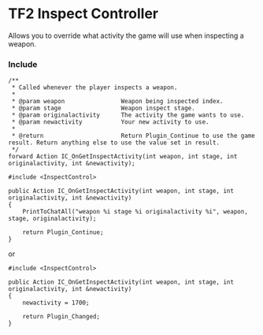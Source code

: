 # TF2 Inspect Controller

Allows you to override what activity the game will use when inspecting a weapon.

### Include

```
/**
 * Called whenever the player inspects a weapon.
 *
 * @param weapon				Weapon being inspected index.
 * @param stage					Weapon inspect stage.
 * @param originalactivity		The activity the game wants to use.
 * @param newactivity			Your new activity to use.
 *
 * @return 						Return Plugin_Continue to use the game result. Return anything else to use the value set in result.
 */
forward Action IC_OnGetInspectActivity(int weapon, int stage, int originalactivity, int &newactivity);
```

```SourcePawn
#include <InspectControl>

public Action IC_OnGetInspectActivity(int weapon, int stage, int originalactivity, int &newactivity)
{
	PrintToChatAll("weapon %i stage %i originalactivity %i", weapon, stage, originalactivity);
    
	return Plugin_Continue;
}
```
or
```SourcePawn
#include <InspectControl>

public Action IC_OnGetInspectActivity(int weapon, int stage, int originalactivity, int &newactivity)
{
	newactivity = 1700;
    
	return Plugin_Changed;
}
```
